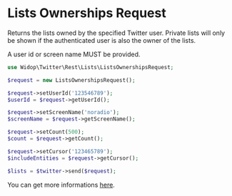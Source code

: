 # Lists Ownerships Request

Returns the lists owned by the specified Twitter user. Private lists will only be shown if the authenticated user is
also the owner of the lists.

A user id or screen name MUST be provided.

``` php
use Widop\Twitter\Rest\Lists\ListsOwnershipsRequest;

$request = new ListsOwnershipsRequest();

$request->setUserId('123546789');
$userId = $request->getUserId();

$request->setScreenName('noradio');
$screenName = $request->getScreenName();

$request->setCount(500);
$count = $request->getCount();

$request->setCursor('123465789');
$includeEntities = $request->getCursor();

$lists = $twitter->send($request);
```

You can get more informations [here](https://dev.twitter.com/docs/api/1.1/get/lists/ownerships).
